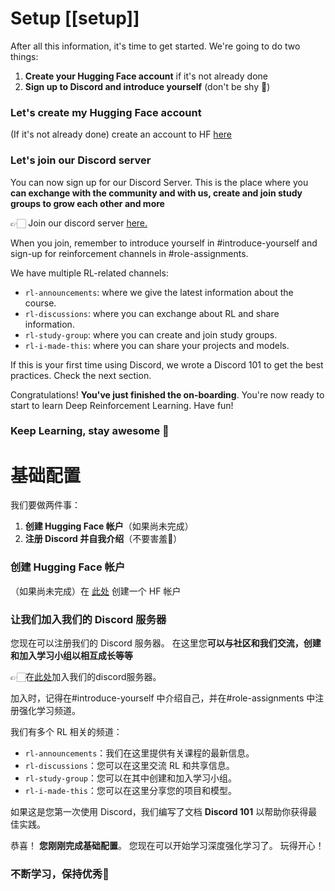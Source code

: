 # Setup [[setup]]

After all this information, it's time to get started. We're going to do two things:

1. **Create your Hugging Face account** if it's not already done
2. **Sign up to Discord and introduce yourself** (don't be shy 🤗)

### Let's create my Hugging Face account

(If it's not already done) create an account to HF <a href="https://huggingface.co/join">here</a>

### Let's join our Discord server

You can now sign up for our Discord Server. This is the place where you **can exchange with the community and with us, create and join study groups to grow each other and more**

👉🏻 Join our discord server <a href="https://discord.gg/ydHrjt3WP5">here.</a>

When you join, remember to introduce yourself in #introduce-yourself and sign-up for reinforcement channels in #role-assignments.

We have multiple RL-related channels:
- `rl-announcements`: where we give the latest information about the course.
- `rl-discussions`: where you can exchange about RL and share information.
- `rl-study-group`: where you can create and join study groups.
- `rl-i-made-this`: where you can share your projects and models.

If this is your first time using Discord, we wrote a Discord 101 to get the best practices. Check the next section.

Congratulations! **You've just finished the on-boarding**. You're now ready to start to learn Deep Reinforcement Learning. Have fun!


### Keep Learning, stay awesome 🤗

# 基础配置

我们要做两件事：

1. **创建 Hugging Face 帐户**（如果尚未完成）
2. **注册 Discord 并自我介绍**（不要害羞🤗）

### 创建 Hugging Face 帐户

（如果尚未完成）在 <a href="https://huggingface.co/join">此处</a> 创建一个 HF 帐户

### 让我们加入我们的 Discord 服务器

您现在可以注册我们的 Discord 服务器。 在这里您**可以与社区和我们交流，创建和加入学习小组以相互成长等等**

👉🏻在<a href="https://discord.gg/ydHrjt3WP5">此处</a>加入我们的discord服务器。

加入时，记得在#introduce-yourself 中介绍自己，并在#role-assignments 中注册强化学习频道。

我们有多个 RL 相关的频道：

- `rl-announcements`：我们在这里提供有关课程的最新信息。
- `rl-discussions`：您可以在这里交流 RL 和共享信息。
- `rl-study-group`：您可以在其中创建和加入学习小组。
- `rl-i-made-this`：您可以在这里分享您的项目和模型。

如果这是您第一次使用 Discord，我们编写了文档 **Discord 101** 以帮助你获得最佳实践。

恭喜！ **您刚刚完成基础配置**。 您现在可以开始学习深度强化学习了。 玩得开心！


### 不断学习，保持优秀🤗